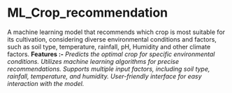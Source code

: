 # ML_Crop_recommendation
A machine learning model that recommends which crop is most suitable for its cultivation, considering diverse environmental conditions and factors, such as soil type, temperature, rainfall, pH, Humidity and other climate factors.
**Features :-**
*Predicts the optimal crop for specific environmental conditions.*
*Utilizes machine learning algorithms for precise recommendations.*
*Supports multiple input factors, including soil type, rainfall, temperature, and humidity.*
*User-friendly interface for easy interaction with the model.*
